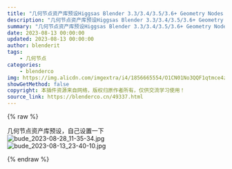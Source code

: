 ```yaml
---
title: "几何节点资产库预设Higgsas Blender 3.3/3.4/3.5/3.6+ Geometry Nodes Groups Toolset Pack"
description: "几何节点资产库预设Higgsas Blender 3.3/3.4/3.5/3.6+ Geometry Nodes Groups Toolset Pack"
summary: "几何节点资产库预设Higgsas Blender 3.3/3.4/3.5/3.6+ Geometry Nodes Groups Toolset Pack"
date: 2023-08-13 00:00:00
updated: 2023-08-13 00:00:00
author: blenderit
tags: 
    - 几何节点
categories:
    - blenderco
img: https://img.alicdn.com/imgextra/i4/1856665554/O1CN01No3QQF1qtmce4zw86_!!1856665554.jpg
showGetMethod: false
copyright: 本插件资源来自网络，版权归原作者所有，仅供交流学习使用！
source_link: https://blenderco.cn/49337.html
---
```


{% raw %}
<p>几何节点资产库预设，自己设置一下<br>
<img class="aligncenter" src="https://img.alicdn.com/imgextra/i4/1856665554/O1CN01No3QQF1qtmce4zw86_!!1856665554.jpg" alt="bude_2023-08-28_11-35-34.jpg"><br>
<img src="https://img.alicdn.com/imgextra/i1/1856665554/O1CN01bHMHkk1qtmcMED0NV_!!1856665554.jpg" alt="bude_2023-08-13_23-40-10.jpg"></p>
<div style="display: none">blenderco</div>
{% endraw %}